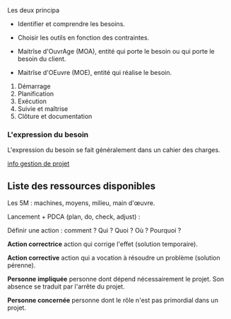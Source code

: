 Les deux principa

* Identifier et comprendre les besoins.
* Choisir les outils en fonction des contraintes.

* Maitrîse d'OuvrAge (MOA), entité qui porte le besoin ou qui porte le besoin du client.
* Maitrîse d'OEuvre (MOE), entité qui réalise le besoin.

1. Démarrage
2. Planification
3. Exécution
4. Suivie et maîtrise
5. Clôture et documentation

### L'expression du besoin

L'expression du besoin se fait généralement dans un cahier des charges.

[info gestion de projet](https://methodo-projet.fr/modeles-de-documents-de-gestion-de-projet/)

## Liste des ressources disponibles

Les 5M : machines, moyens, milieu, main d'œuvre.

Lancement + PDCA (plan, do, check, adjust) :

Définir une action : comment ? Qui ? Quoi ? Où ? Pourquoi ?

__Action correctrice__ action qui corrige l'effet (solution temporaire).

__Action corrective__ action qui a vocation à résoudre un problème (solution pérenne).

__Personne impliquée__ personne dont dépend nécessairement le projet. Son absence se traduit par l'arrête du projet.

__Personne concernée__ personne dont le rôle n'est pas primordial dans un projet.